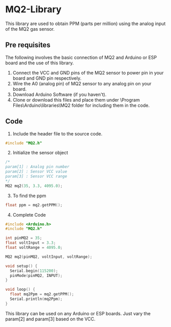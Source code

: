 # MQ2-Library
This library are used to obtain PPM (parts per million) using the analog input of the MQ2 gas sensor.

## Pre requisites
The following involves the basic connection of MQ2 and Arduino or ESP board and the use of this library.
1. Connect the VCC and GND pins of the MQ2 sensor to power pin in your board and GND pin respectively.
2. Wire the A0 (analog pin) of MQ2 sensor to any analog pin on your board.
3. Download Arduino Software (if you haven't).
4. Clone or download this files and place them under \Program Files\Arduino\libraries\MQ2 folder for including them in the code.

## Code


1. Include the header file to the source code.
```cpp
#include "MQ2.h"
```

2. Initialize the sensor object

```cpp
/*
param[1] : Analog pin number
param[2] : Sensor VCC value
param[3] : Sensor VCC range
*/
MQ2 mq2(35, 3.3, 4095.0); 
```

3. To find the ppm
```cpp
float ppm = mq2.getPPM();
```

4. Complete Code
```cpp
#include <Arduino.h>
#include "MQ2.h"

int pinMQ2 = 35;
float voltInput = 3.3;
float voltRange = 4095.0;

MQ2 mq2(pinMQ2, voltInput, voltRange);

void setup() {
  Serial.begin(115200);
  pinMode(pinMQ2, INPUT);
}

void loop() {
  float mq2Ppm = mq2.getPPM();
  Serial.println(mq2Ppm);
}

```

This library can be used on any Arduino or ESP boards. Just vary the param[2] and param[3] based on the VCC.